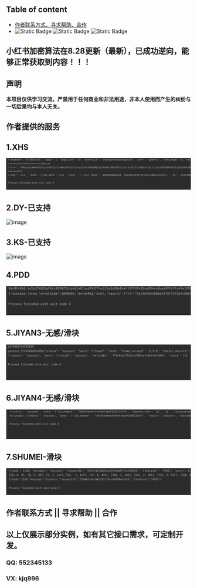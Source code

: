 ## Table of content  

- [作者联系方式、寻求帮助、合作](#作者联系方式--寻求帮助--合作)
- 
  ![Static Badge](https://img.shields.io/badge/GitHub-blue?logo=GitHub&labelColor=black)
  ![Static Badge](https://img.shields.io/badge/author-3.7/3.8-blue?logo=Python&label=python&labelColor=black)
  ![Static Badge](https://img.shields.io/badge/Node.js-v18.16.1-blue?logo=Node.js&labelColor=black)
## 小红书加密算法在8.28更新（最新），已成功逆向，能够正常获取到内容！！！
## 声明
**本项目仅供学习交流，严禁用于任何商业和非法用途，非本人使用而产生的纠纷与一切后果均与本人无关。**


## 作者提供的服务    

## 1.XHS  
<img alt="image" src="./img/xhs.png"/> 

## 2.DY-已支持 
<img alt="image" src=""/> 

## 3.KS-已支持 
<img alt="image" src=""/> 

## 4.PDD   
<img alt="image" src="./img/pdd.png"/>  

## 5.JIYAN3-无感/滑块
<img alt="image" src="./img/geet-full.png"/> 

## 6.JIYAN4-无感/滑块  
<img alt="image" src="./img/geet4-full.png"/>  

## 7.SHUMEI-滑块   
<img alt="image" src="./img/shumei-slide.png"/> 

 
## 作者联系方式 || 寻求帮助 || 合作 
## 以上仅展示部分实例，如有其它接口需求，可定制开发。
### QQ: 552345133     
### VX: kjq996     
